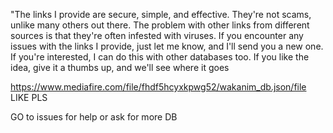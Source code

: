 "The links I provide are secure, simple, and effective. They're not scams, unlike many others out there. The problem with other links from different sources is that they're often infested with viruses. If you encounter any issues with the links I provide, just let me know, and I'll send you a new one. If you're interested, I can do this with other databases too. If you like the idea, give it a thumbs up, and we'll see where it goes

https://www.mediafire.com/file/fhdf5hcyxkpwg52/wakanim_db.json/file
LIKE PLS 

GO to issues for help or ask for more DB


